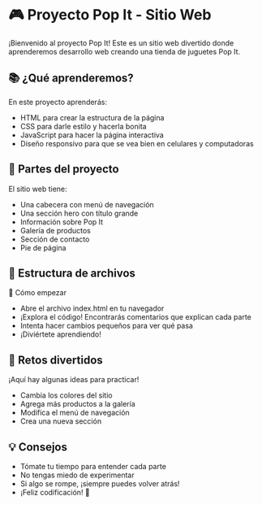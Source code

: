 # 🎮 Proyecto Pop It - Sitio Web
¡Bienvenido al proyecto Pop It! Este es un sitio web divertido donde aprenderemos desarrollo web creando una tienda de juguetes Pop It.

## 📚 ¿Qué aprenderemos?
En este proyecto aprenderás:

- HTML para crear la estructura de la página
- CSS para darle estilo y hacerla bonita
- JavaScript para hacer la página interactiva
- Diseño responsivo para que se vea bien en celulares y computadoras

## 🎨 Partes del proyecto
El sitio web tiene:

- Una cabecera con menú de navegación
- Una sección hero con título grande
- Información sobre Pop It
- Galería de productos
- Sección de contacto
- Pie de página

## 📁 Estructura de archivos

🚀 Cómo empezar

- Abre el archivo index.html en tu navegador
- ¡Explora el código! Encontrarás comentarios que explican cada parte
- Intenta hacer cambios pequeños para ver qué pasa
- ¡Diviértete aprendiendo!

## 🎯 Retos divertidos

¡Aquí hay algunas ideas para practicar!

- Cambia los colores del sitio
- Agrega más productos a la galería
- Modifica el menú de navegación
- Crea una nueva sección

## 💡 Consejos
- Tómate tu tiempo para entender cada parte
- No tengas miedo de experimentar
- Si algo se rompe, ¡siempre puedes volver atrás!
- ¡Feliz codificación! 🎉